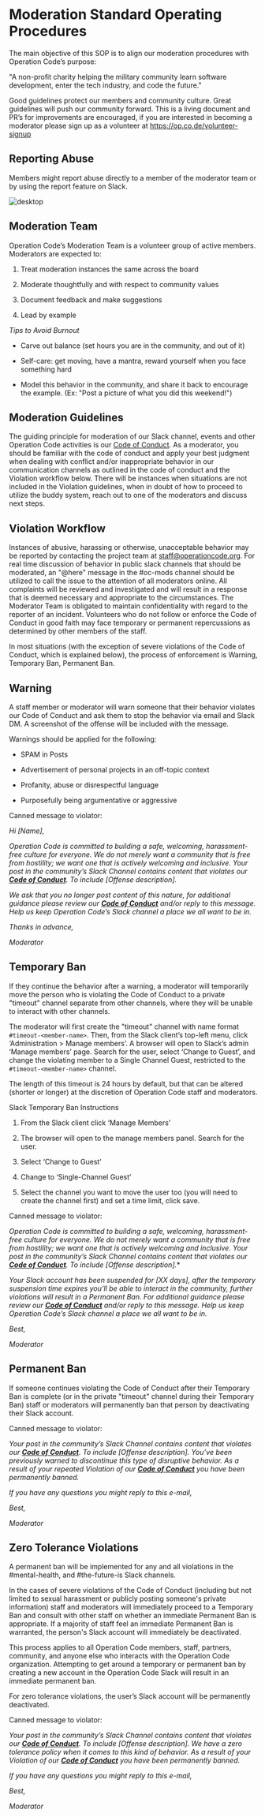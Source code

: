 # Moderation Standard Operating Procedures

The main objective of this SOP is to align our moderation procedures with Operation Code’s purpose:

"A non-profit charity helping the military community learn software development, enter the tech industry, and code the future."

Good guidelines protect our members and community culture. Great guidelines will push our community forward. This is a living document and PR’s for improvements are encouraged, if you are interested in becoming a moderator please sign up as a volunteer at https://op.co.de/volunteer-signup

## Reporting Abuse

Members might report abuse directly to a member of the moderator team or by using the report feature on Slack.

![desktop](images/image_1.png)

## Moderation Team

Operation Code’s Moderation Team is a volunteer group of active members. Moderators are expected to:

1. Treat moderation instances the same across the board

2. Moderate thoughtfully and with respect to community values

3. Document feedback and make suggestions

4. Lead by example

*Tips to Avoid Burnout*

* Carve out balance (set hours you are in the community, and out of it)

* Self-care: get moving, have a mantra, reward yourself when you face something hard

* Model this behavior in the community, and share it back to encourage the example. (Ex: "Post a picture of what you did this weekend!")

## Moderation Guidelines

The guiding principle for moderation of our Slack channel, events and other Operation Code activities is our [Code of Conduct](https://github.com/OperationCode/operationcode_docs/blob/master/community/code_of_conduct.md). As a moderator, you should be familiar with the code of conduct and apply your best judgment when dealing with conflict and/or inappropriate behavior in our communication channels as outlined in the code of conduct and the Violation workflow below. There will be instances when situations are not included in the Violation guidelines, when in doubt of how to proceed to utilize the buddy system, reach out to one of the moderators and discuss next steps.

## Violation Workflow

Instances of abusive, harassing or otherwise, unacceptable behavior may be reported by contacting the project team at staff@operationcode.org. For real time discussion of behavior in public slack channels that should be moderated, an "@here" message in the #oc-mods channel should be utilized to call the issue to the attention of all moderators online. All complaints will be reviewed and investigated and will result in a response that is deemed necessary and appropriate to the circumstances. The Moderator Team is obligated to maintain confidentiality with regard to the reporter of an incident. Volunteers who do not follow or enforce the Code of Conduct in good faith may face temporary or permanent repercussions as determined by other members of the staff.

In most situations (with the exception of severe violations of the Code of Conduct, which is explained below), the process of enforcement is Warning, Temporary Ban, Permanent Ban.

## Warning

A staff member or moderator will warn someone that their behavior violates our Code of Conduct and ask them to stop the behavior via email and Slack DM. A screenshot of the offense will be included with the message.

Warnings should be applied for the following:

* SPAM in Posts

* Advertisement of personal projects in an off-topic context

* Profanity, abuse or disrespectful language

* Purposefully being argumentative or aggressive

Canned message to violator:

*Hi [Name],*

*Operation Code is committed to building a safe, welcoming, harassment-free culture for everyone. We do not merely want a community that is free from hostility; we want one that is actively welcoming and inclusive. Your post in the community’s Slack Channel contains content that violates our **[Code of Conduct](https://github.com/OperationCode/operationcode_docs/blob/master/community/code_of_conduct.md)**. To include [Offense description].*

*We ask that you no longer post content of this nature, for additional guidance please review our **[Code of Conduct](https://github.com/OperationCode/operationcode_docs/blob/master/community/code_of_conduct.md)** and/or reply to this message. Help us keep Operation Code’s Slack channel a place we all want to be in.*

*Thanks in advance,*

*Moderator*

## Temporary Ban

If they continue the behavior after a warning, a moderator will temporarily move the person who is violating the Code of Conduct to a private "timeout" channel separate from other channels, where they will be unable to interact with other channels.

The moderator will first create the "timeout" channel with name format `#timeout-<member-name>`. Then, from the Slack client’s top-left menu, click ‘Administration > Manage members’. A browser will open to Slack’s admin ‘Manage members’ page. Search for the user, select ‘Change to Guest’, and change the violating member to a Single Channel Guest, restricted to the `#timeout-<member-name>` channel.

The length of this timeout is 24 hours by default, but that can be altered (shorter or longer) at the discretion of Operation Code staff and moderators.

Slack Temporary Ban Instructions

1. From the Slack client click ‘Manage Members’

2. The browser will open to the manage members panel.  Search for the user.

3. Select ‘Change to Guest’

4. Change to ‘Single-Channel Guest’

5. Select the channel you want to move the user too (you will need to create the channel first) and set a time limit, click save.

Canned message to violator:

*Operation Code is committed to building a safe, welcoming, harassment-free culture for everyone. We do not merely want a community that is free from hostility; we want one that is actively welcoming and inclusive. Your post in the community’s Slack Channel contains content that violates our **[Code of Conduct](https://github.com/OperationCode/operationcode_docs/blob/master/community/code_of_conduct.md)**. To include [Offense description].**

*Your Slack account has been suspended for [XX days], after the temporary suspension time expires you’ll be able to interact in the community, further violations will result in a Permanent Ban. For additional guidance please review our **[Code of Conduct](https://github.com/OperationCode/operationcode_docs/blob/master/community/code_of_conduct.md)** and/or reply to this message. Help us keep Operation Code’s Slack channel a place we all want to be in.*

*Best,*

*Moderator*

## Permanent Ban

If someone continues violating the Code of Conduct after their Temporary Ban is complete (or in the private "timeout" channel during their Temporary Ban) staff or moderators will permanently ban that person by deactivating their Slack account.

Canned message to violator:

*Your post in the community’s Slack Channel contains content that violates our **[Code of Conduct](https://github.com/OperationCode/operationcode_docs/blob/master/community/code_of_conduct.md)**. To include [Offense description]. You’ve been previously warned to discontinue this type of disruptive behavior.  As a result of your repeated Violation of our **[Code of Conduct](https://github.com/OperationCode/operationcode_docs/blob/master/community/code_of_conduct.md)** you have been permanently banned.*

*If you have any questions you might reply to this e-mail,*

*Best,*

*Moderator*

## Zero Tolerance Violations

A permanent ban will be implemented for any and all violations in the #mental-health, and #the-future-is Slack channels.

In the cases of severe violations of the Code of Conduct (including but not limited to sexual harassment or publicly posting someone's private information) staff and moderators will immediately proceed to a Temporary Ban and consult with other staff on whether an immediate Permanent Ban is appropriate. If a majority of staff feel an immediate Permanent Ban is warranted, the person's Slack account will immediately be deactivated.

This process applies to all Operation Code members, staff, partners, community, and anyone else who interacts with the Operation Code organization. Attempting to get around a temporary or permanent ban by creating a new account in the Operation Code Slack will result in an immediate permanent ban.

For zero tolerance violations, the user’s Slack account will be permanently deactivated.

Canned message to violator:

*Your post in the community’s Slack Channel contains content that violates our **[Code of Conduct](https://github.com/OperationCode/operationcode_docs/blob/master/community/code_of_conduct.md)**. To include [Offense description]. We have a zero tolerance policy when it comes to this kind of behavior. As a result of your Violation of our **[Code of Conduct](https://github.com/OperationCode/operationcode_docs/blob/master/community/code_of_conduct.md)** you have been permanently banned.*

*If you have any questions you might reply to this e-mail,*

*Best,*

*Moderator*

